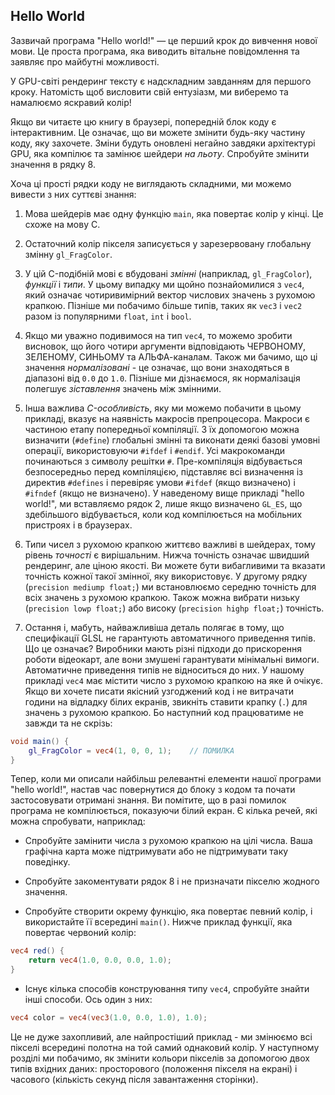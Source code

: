 ## Hello World

Зазвичай програма "Hello world!" — це перший крок до вивчення нової мови. Це проста програма, яка виводить вітальне повідомлення та заявляє про майбутні можливості.

У GPU-світі рендеринг тексту є надскладним завданням для першого кроку. Натомість щоб висловити свій ентузіазм, ми виберемо та намалюємо яскравий колір!

<div class="codeAndCanvas" data="hello_world.frag"></div>

Якщо ви читаєте цю книгу в браузері, попередній блок коду є інтерактивним. Це означає, що ви можете змінити будь-яку частину коду, яку захочете. Зміни будуть оновлені негайно завдяки архітектурі GPU, яка компілює та замінює шейдери *на льоту*. Спробуйте змінити значення в рядку 8.

Хоча ці прості рядки коду не виглядають складними, ми можемо вивести з них суттєві знання:

1. Мова шейдерів має одну функцію `main`, яка повертає колір у кінці. Це схоже на мову C.

2. Остаточний колір пікселя записується у зарезервовану глобальну змінну `gl_FragColor`.

3. У цій C-подібній мові є вбудовані *змінні* (наприклад, `gl_FragColor`), *функції* і *типи*. У цьому випадку ми щойно познайомилися з `vec4`, який означає чотиривимірний вектор числових значень з рухомою крапкою. Пізніше ми побачимо більше типів, таких як `vec3` і `vec2` разом із популярними `float`, `int` і `bool`.

4. Якщо ми уважно подивимося на тип `vec4`, то можемо зробити висновок, що його чотири аргументи відповідають ЧЕРВОНОМУ, ЗЕЛЕНОМУ, СИНЬОМУ та АЛЬФА-каналам. Також ми бачимо, що ці значення *нормалізовані* - це означає, що вони знаходяться в діапазоні від `0.0` до `1.0`. Пізніше ми дізнаємося, як нормалізація полегшує *зіставлення* значень між змінними.

5. Інша важлива *C-особливість*, яку ми можемо побачити в цьому прикладі, вказує на наявність макросів препроцесора. Макроси є частиною етапу попередньої компіляції. З їх допомогою можна визначити (`#define`) глобальні змінні та виконати деякі базові умовні операції, використовуючи `#ifdef` і `#endif`. Усі макрокоманди починаються з символу решітки `#`. Пре-компіляція відбувається безпосередньо перед компіляцією, підставляє всі визначення із директив `#defines` і перевіряє умови `#ifdef` (якщо визначено) і `#ifndef` (якщо не визначено). У наведеному вище прикладі "hello world!", ми вставляємо рядок 2, лише якщо визначено `GL_ES`, що здебільшого відбувається, коли код компілюється на мобільних пристроях і в браузерах.

6. Типи чисел з рухомою крапкою життєво важливі в шейдерах, тому рівень *точності* є вирішальним. Нижча точність означає швидший рендеринг, але ціною якості. Ви можете бути вибагливими та вказати точність кожної такої змінної, яку використовує. У другому рядку (`precision mediump float;`) ми встановлюємо середню точність для всіх значень з рухомою крапкою. Також можна вибрати низьку (`precision lowp float;`) або високу (`precision highp float;`) точність.

7. Остання і, мабуть, найважливіша деталь полягає в тому, що специфікації GLSL не гарантують автоматичного приведення типів. Що це означає? Виробники мають різні підходи до прискорення роботи відеокарт, але вони змушені гарантувати мінімальні вимоги. Автоматичне приведення типів не відноситься до них. У нашому прикладі `vec4` має містити число з рухомою крапкою на яке й очікує. Якщо ви хочете писати якісний узгоджений код і не витрачати години на відладку білих екранів, звикніть ставити крапку (`.`) для значень з рухомою крапкою. Бо наступний код працюватиме не завжди та не скрізь:

```glsl
void main() {
    gl_FragColor = vec4(1, 0, 0, 1);	// ПОМИЛКА
}
```

Тепер, коли ми описали найбільш релевантні елементи нашої програми "hello world!", настав час повернутися до блоку з кодом та почати застосовувати отримані знання. Ви помітите, що в разі помилок програма не компілюється, показуючи білий екран. Є кілька речей, які можна спробувати, наприклад:

* Спробуйте замінити числа з рухомою крапкою на цілі числа. Ваша графічна карта може підтримувати або не підтримувати таку поведінку.

* Спробуйте закоментувати рядок 8 і не призначати пікселю жодного значення.

* Спробуйте створити окрему функцію, яка повертає певний колір, і використайте її всередині `main()`. Нижче приклад функції, яка повертає червоний колір:

```glsl
vec4 red() {
    return vec4(1.0, 0.0, 0.0, 1.0);
}
```

* Існує кілька способів конструювання типу `vec4`, спробуйте знайти інші способи. Ось один з них:

```glsl
vec4 color = vec4(vec3(1.0, 0.0, 1.0), 1.0);
```

Це не дуже захопливий, але найпростіший приклад - ми змінюємо всі пікселі всередині полотна на той самий однаковий колір. У наступному розділі ми побачимо, як змінити кольори пікселів за допомогою двох типів вхідних даних: просторового (положення пікселя на екрані) і часового (кількість секунд після завантаження сторінки).

